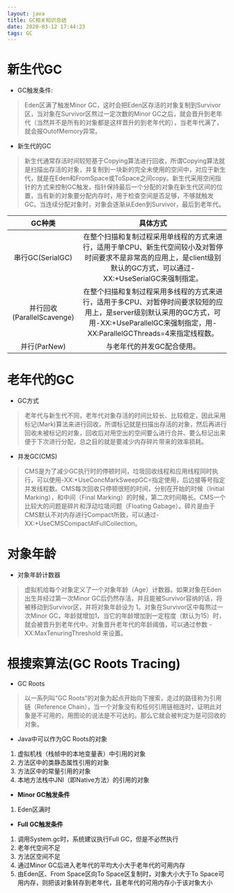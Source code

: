 ```yaml
---
layout: java
title: GC相关知识总结
date: 2020-03-12 17:44:23
tags: GC
---
```

# 新生代GC

- GC触发条件:
> Eden区满了触发Minor GC，这时会把Eden区存活的对象复制到Survivor区，当对象在Survivor区熬过一定次数的Minor GC之后，就会晋升到老年代（当然并不是所有的对象都是这样晋升的到老年代的），当老年代满了，就会报OutofMemory异常。

- 新生代的GC
> 新生代通常存活时间较短基于Copying算法进行回收，所谓Copying算法就是扫描出存活的对象，并复制到一块新的完全未使用的空间中，对应于新生代，就是在Eden和FromSpace或ToSpace之间copy。新生代采用空闲指针的方式来控制GC触发，指针保持最后一个分配的对象在新生代区间的位置，当有新的对象要分配内存时，用于检查空间是否足够，不够就触发GC。当连续分配对象时，对象会逐渐从Eden到Survivor，最后到老年代。

|GC种类|具体方式|
|:---:|:---:|
|串行GC(SerialGC)|在整个扫描和复制过程采用单线程的方式来进行，适用于单CPU、新生代空间较小及对暂停时间要求不是非常高的应用上，是client级别默认的GC方式，可以通过-XX:+UseSerialGC来强制指定。|
|并行回收(ParallelScavenge)|在整个扫描和复制过程采用多线程的方式来进行，适用于多CPU、对暂停时间要求较短的应用上，是server级别默认采用的GC方式，可用-XX:+UseParallelGC来强制指定，用-XX:ParallelGCThreads=4来指定线程数。|
|并行(ParNew)|与老年代的并发GC配合使用。|

# 老年代的GC

- GC方式
> 老年代与新生代不同，老年代对象存活的时间比较长、比较稳定，因此采用标记(Mark)算法来进行回收，所谓标记就是扫描出存活的对象，然后再进行回收未被标记的对象，回收后对用空出的空间要么进行合并、要么标记出来便于下次进行分配，总之目的就是要减少内存碎片带来的效率损耗。

- 并发GC(CMS)
> CMS是为了减少GC执行时的停顿时间，垃圾回收线程和应用线程同时执行，可以使用-XX:+UseConcMarkSweepGC=指定使用，后边接等号指定并发线程数。CMS每次回收只停顿很短的时间，分别在开始的时候（Initial Marking），和中间（Final Marking）的时候，第二次时间略长。CMS一个比较大的问题是碎片和浮动垃圾问题（Floating Gabage）。碎片是由于CMS默认不对内存进行Compact所致，可以通过-XX:+UseCMSCompactAtFullCollection。

# 对象年龄

- 对象年龄计数器
> 虚拟机给每个对象定义了一个对象年龄（Age）计数器。如果对象在Eden出生并经过第一次Minor GC后仍然存活，并且能被Survivor容纳的话，将被移动到Survivor区，并将对象年龄设为 1。对象在Survivor区中每熬过一次Minor GC，年龄就增加1，当它的年龄增加到一定程度（默认为15）时，就会被晋升到老年代中。对象晋升老年代的年龄阈值，可以通过参数 -XX:MaxTenuringThreshold 来设置。

# 根搜索算法(GC Roots Tracing)

- GC Roots
> 以一系列叫“GC Roots”的对象为起点开始向下搜索，走过的路径称为引用链（Reference Chain），当一个对象没有和任何引用链相连时，证明此对象是不可用的，用图论的说法是不可达的。那么它就会被判定为是可回收的对象。

- Java中可以作为GC Roots的对象
1. 虚拟机栈（栈帧中的本地变量表）中引用的对象 
2. 方法区中的类静态属性引用的对象 
3. 方法区中的常量引用的对象 
4. 本地方法栈中JNI（即Native方法）的引用的对象

- **Minor GC触发条件**
1. Eden区满时
- **Full GC触发条件**
1. 调用System.gc时，系统建议执行Full GC，但是不必然执行
2. 老年代空间不足
3. 方法区空间不足
4. 通过Minor GC后进入老年代的平均大小大于老年代的可用内存
5. 由Eden区、From Space区向To Space区复制时，对象大小大于To Space可用内存，则把该对象转存到老年代，且老年代的可用内存小于该对象大小
